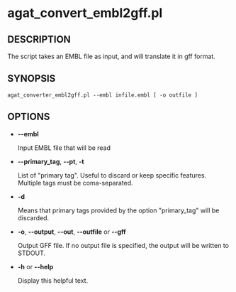 # agat\_convert\_embl2gff.pl

## DESCRIPTION

The script takes an EMBL file as input, and will translate it in gff format.

## SYNOPSIS

```
agat_converter_embl2gff.pl --embl infile.embl [ -o outfile ]
```

## OPTIONS

- **--embl**

    Input EMBL file that will be read

- **--primary\_tag**, **--pt**, **-t**

    List of "primary tag". Useful to discard or keep specific features.
    Multiple tags must be coma-separated.

- **-d**

    Means that primary tags provided by the option "primary\_tag" will be discarded.

- **-o**, **--output**, **--out**, **--outfile** or **--gff**

    Output GFF file. If no output file is specified, the output will be
    written to STDOUT.

- **-h** or **--help**

    Display this helpful text.
